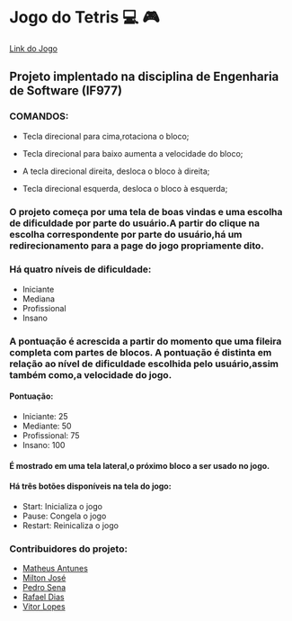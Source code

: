 # Jogo do Tetris :computer: :video_game:

[Link do Jogo](https://tetris-mam81.vercel.app)

## Projeto implentado na disciplina de Engenharia de Software (IF977)

### COMANDOS:

- Tecla direcional para cima,rotaciona o bloco;

- Tecla direcional para baixo aumenta a velocidade do bloco;

- A tecla direcional direita, desloca o bloco à direita;

- Tecla direcional esquerda, desloca o bloco à esquerda; 

### O projeto começa por uma tela de boas vindas e uma escolha de dificuldade por parte do usuário.A partir do clique na escolha correspondente por parte do usuário,há um redirecionamento para a page do jogo propriamente dito. 

### Há quatro níveis de dificuldade:

- Iniciante
- Mediana
- Profissional
- Insano 

### A pontuação é acrescida a partir do momento que uma fileira completa com partes de blocos. A pontuação é distinta em relação ao nível de dificuldade escolhida pelo usuário,assim também como,a velocidade do jogo.

#### Pontuação:

- Iniciante: 25
- Mediante: 50
- Profissional: 75
- Insano: 100

#### É mostrado em uma tela lateral,o próximo bloco a ser usado no jogo.
#### Há três botões disponíveis na tela do jogo:
- Start: Inicializa o jogo
- Pause: Congela o jogo
- Restart: Reinicaliza o jogo


### Contribuidores do projeto:
- [Matheus Antunes](https://github.com/mam81)
- [Milton José](https://github.com/BigMilts)
- [Pedro Sena](https://github.com/pedrosena138)
- [Rafael Dias](https://github.com/RafaelNAIP)
- [Vitor Lopes](https://github.com/vitorlms)

